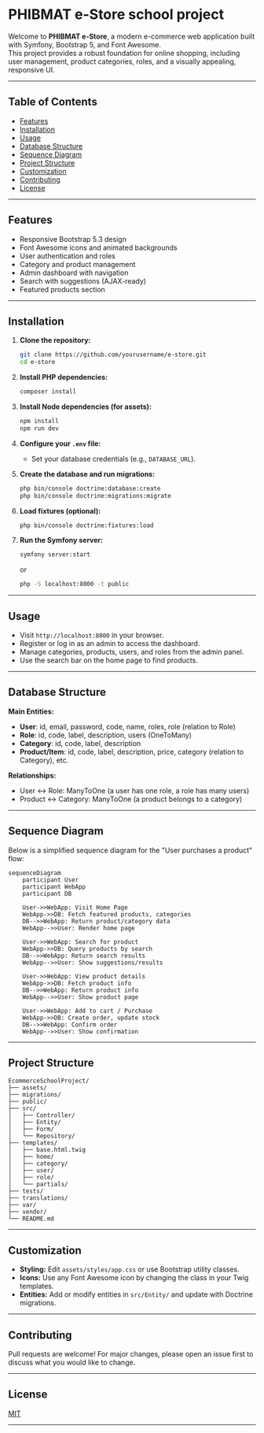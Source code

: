 # PHIBMAT e-Store school project

Welcome to **PHIBMAT e-Store**, a modern e-commerce web application built with Symfony, Bootstrap 5, and Font Awesome.  
This project provides a robust foundation for online shopping, including user management, product categories, roles, and a visually appealing, responsive UI.

---

## Table of Contents

- [Features](#features)
- [Installation](#installation)
- [Usage](#usage)
- [Database Structure](#database-structure)
- [Sequence Diagram](#sequence-diagram)
- [Project Structure](#project-structure)
- [Customization](#customization)
- [Contributing](#contributing)
- [License](#license)

---

## Features

- Responsive Bootstrap 5.3 design
- Font Awesome icons and animated backgrounds
- User authentication and roles
- Category and product management
- Admin dashboard with navigation
- Search with suggestions (AJAX-ready)
- Featured products section

---

## Installation

1. **Clone the repository:**
   ```sh
   git clone https://github.com/yourusername/e-store.git
   cd e-store
   ```

2. **Install PHP dependencies:**
   ```sh
   composer install
   ```

3. **Install Node dependencies (for assets):**
   ```sh
   npm install
   npm run dev
   ```

4. **Configure your `.env` file:**
   - Set your database credentials (e.g., `DATABASE_URL`).

5. **Create the database and run migrations:**
   ```sh
   php bin/console doctrine:database:create
   php bin/console doctrine:migrations:migrate
   ```

6. **Load fixtures (optional):**
   ```sh
   php bin/console doctrine:fixtures:load
   ```

7. **Run the Symfony server:**
   ```sh
   symfony server:start
   ```
   or
   ```sh
   php -S localhost:8000 -t public
   ```

---

## Usage

- Visit `http://localhost:8000` in your browser.
- Register or log in as an admin to access the dashboard.
- Manage categories, products, users, and roles from the admin panel.
- Use the search bar on the home page to find products.

---

## Database Structure

**Main Entities:**
- **User**: id, email, password, code, name, roles, role (relation to Role)
- **Role**: id, code, label, description, users (OneToMany)
- **Category**: id, code, label, description
- **Product/Item**: id, code, label, description, price, category (relation to Category), etc.

**Relationships:**
- User ↔ Role: ManyToOne (a user has one role, a role has many users)
- Product ↔ Category: ManyToOne (a product belongs to a category)

---

## Sequence Diagram

Below is a simplified sequence diagram for the "User purchases a product" flow:

```mermaid
sequenceDiagram
    participant User
    participant WebApp
    participant DB

    User->>WebApp: Visit Home Page
    WebApp->>DB: Fetch featured products, categories
    DB-->>WebApp: Return product/category data
    WebApp-->>User: Render home page

    User->>WebApp: Search for product
    WebApp->>DB: Query products by search
    DB-->>WebApp: Return search results
    WebApp-->>User: Show suggestions/results

    User->>WebApp: View product details
    WebApp->>DB: Fetch product info
    DB-->>WebApp: Return product info
    WebApp-->>User: Show product page

    User->>WebApp: Add to cart / Purchase
    WebApp->>DB: Create order, update stock
    DB-->>WebApp: Confirm order
    WebApp-->>User: Show confirmation
```

---

## Project Structure

```
EcommerceSchoolProject/
├── assets/
├── migrations/
├── public/
├── src/
│   ├── Controller/
│   ├── Entity/
│   ├── Form/
│   └── Repository/
├── templates/
│   ├── base.html.twig
│   ├── home/
│   ├── category/
│   ├── user/
│   ├── role/
│   └── partials/
├── tests/
├── translations/
├── var/
├── vendor/
└── README.md
```

---

## Customization

- **Styling:** Edit `assets/styles/app.css` or use Bootstrap utility classes.
- **Icons:** Use any Font Awesome icon by changing the class in your Twig templates.
- **Entities:** Add or modify entities in `src/Entity/` and update with Doctrine migrations.

---

## Contributing

Pull requests are welcome! For major changes, please open an issue first to discuss what you would like to change.

---

## License

[MIT](LICENSE)

---